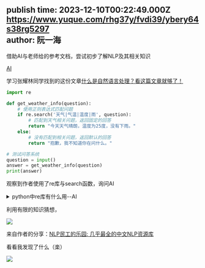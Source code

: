 publish time: 2023-12-10T00:22:49.000Z  
https://www.yuque.com/rhg37y/fvdi39/ybery64s38rg5297  
author: 阮一海  
---
借助AI与老师给的参考文档，尝试初步了解NLP及其相关知识

[AI](https://nova.yuque.com/rhg37y/fvdi39/bmn15y2yaue64bdk)





学习张耀林同学找到的这份文章[什么是自然语言处理？看这篇文章就够了！](https://zhuanlan.zhihu.com/p/634689142)

```python
import re

def get_weather_info(question):
    # 使用正则表达式匹配问题
    if re.search('天气|气温|温度|雨', question):
        # 匹配到天气相关问题，返回固定的回答
        return "今天天气晴朗，温度为25度，没有下雨。"
    else:
        # 没有匹配到相关问题，返回默认的回答
        return "抱歉，我不知道你在问什么。"

# 测试问答系统
question = input()
answer = get_weather_info(question)
print(answer)
```

观察到作者使用了re库与search函数，询问AI

<details class="lake-collapse"><summary id="u26ec8c1f"><span class="ne-text">python中re库有什么用--AI</span></summary><p id="uf6bb09df" class="ne-p"><span class="ne-text">re库是Python中的正则表达式模块，它提供了对字符串进行模式匹配和处理的功能。正则表达式是一种强大的工具，可以用于在文本中搜索、匹配和替换特定的模式。</span></p><p id="u88153da9" class="ne-p"><br></p><p id="ue75d468e" class="ne-p"><span class="ne-text">re库中的函数可以用于执行各种正则表达式操作，例如：</span></p><p id="u2912edfa" class="ne-p"><br></p><ol class="ne-ol"><li id="u4ae1cb32" data-lake-index-type="0"><span class="ne-text">re.search(pattern, string): 在字符串中搜索匹配指定模式的内容，并返回第一个匹配结果。</span></li><li id="u0a74c6da" data-lake-index-type="0"><span class="ne-text">re.match(pattern, string): 在字符串的开头匹配指定模式的内容，并返回匹配结果。</span></li><li id="u908c6f34" data-lake-index-type="0"><span class="ne-text">re.findall(pattern, string): 在字符串中查找所有匹配指定模式的内容，并以列表形式返回所有匹配结果。</span></li><li id="u848fdc37" data-lake-index-type="0"><span class="ne-text">re.sub(pattern, repl, string): 将字符串中匹配指定模式的内容替换为指定的字符串。</span></li></ol><p id="u8de62ef5" class="ne-p"><br></p><p id="u391a43d0" class="ne-p"><span class="ne-text">这些函数可以用于各种场景，例如验证输入的格式、提取文本中的特定信息、替换文本中的内容等。正则表达式的模式可以使用特定的语法来描述需要匹配的模式，如字符集、重复次数、分组等。</span></p><p id="u183d2016" class="ne-p"><br></p><p id="u963e90b4" class="ne-p"><span class="ne-text">总之，re库是Python中用于处理正则表达式的模块，可以进行字符串的模式匹配、搜索和替换操作，为文本处理提供了强大的功能。</span></p></details>


利用有限的知识猜想，

![](https://cdn.nlark.com/yuque/0/2023/png/38709574/1701928616352-21f940fb-761f-48d2-810a-b640ecd43670.png)



来自作者的分享：[NLP民工的乐园: 几乎最全的中文NLP资源库](https://github.com/fighting41love/funNLP)

看看我发现了什么（楽）

![](https://cdn.nlark.com/yuque/0/2023/png/38709574/1701928821095-fc24aa38-20fd-4e8d-ba07-539df29c34ae.png)





